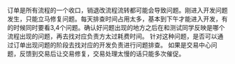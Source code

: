 订单是所有流程的一个收口，销退改流程流转都可能会导致问题。刚进入开发问题发生，只能立马修复问题。每天排查时间占用太多，基本到下午才能进入开发，有的时候同时要看3,4个问题。确认好问题出现的地方之后在和测试同学反映是哪个流程出现的问题，再去找对应负责方太过耗费时间。
针对这种问题，是否可以通过订单出现问题的阶段去找对应的开发负责进行问题排查。
如果是交易中心问题，反馈到交易后让交易修复，交易处理太慢的话只能多次催促。

